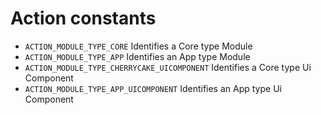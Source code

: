 # Action constants

* `ACTION_MODULE_TYPE_CORE` Identifies a Core type Module
* `ACTION_MODULE_TYPE_APP` Identifies an App type Module
* `ACTION_MODULE_TYPE_CHERRYCAKE_UICOMPONENT` Identifies a Core type Ui Component
* `ACTION_MODULE_TYPE_APP_UICOMPONENT` Identifies an App type Ui Component



